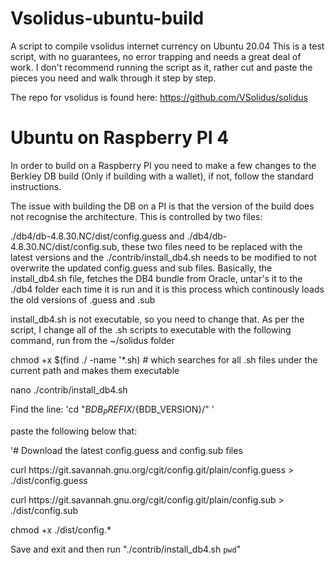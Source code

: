 # Vsolidus-ubuntu-build
A script to compile vsolidus internet currency on Ubuntu 20.04
This is a test script, with no guarantees, no error trapping and needs a great deal of work. I don't recommend running the script as it, rather cut and paste
the pieces you need and walk through it step by step.

The repo for vsolidus is found here: https://github.com/VSolidus/solidus

# Ubuntu on Raspberry PI 4

In order to build on a Raspberry PI you need to make a few changes to the Berkley DB build (Only if building with a wallet), if not, follow the standard instructions.

The issue with building the DB on a PI is that the version of the build does not recognise the architecture. This is controlled by two files:

./db4/db-4.8.30.NC/dist/config.guess and ./db4/db-4.8.30.NC/dist/config.sub, these two files need to be replaced with the latest versions and the  ./contrib/install_db4.sh needs to be modified to not overwrite the
updated config.guess and sub files. Basically, the install_db4.sh file, fetches the DB4 bundle from Oracle, untar's it to the ./db4 folder each time it is run and
it is this process which continously loads the old versions of .guess and .sub

install_db4.sh is not executable, so you need to change that. As per the script, I change all of the .sh scripts to executable with the following command, run from the ~/solidus folder

chmod +x $(find ./ -name '*.sh) # which searches for all .sh files under the current path and makes them executable

nano ./contrib/install_db4.sh

Find the line: 'cd "${BDB_PREFIX}/${BDB_VERSION}/" '

paste the following below that:

'# Download the latest config.guess and config.sub files
<p>
curl https://git.savannah.gnu.org/cgit/config.git/plain/config.guess > ./dist/config.guess
<p>
curl https://git.savannah.gnu.org/cgit/config.git/plain/config.sub > ./dist/config.sub
<p>
chmod +x ./dist/config.*

Save and exit and then run "./contrib/install_db4.sh `pwd`"




